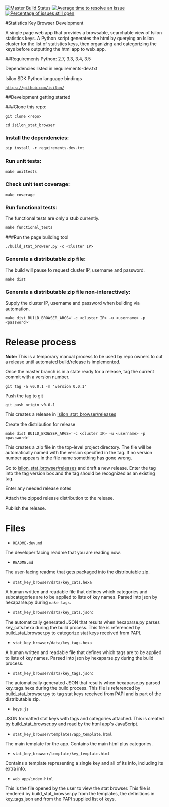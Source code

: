 [![Master Build Status](https://travis-ci.org/Isilon/isilon_stat_browser.svg?branch=master)](https://travis-ci.org/Isilon/isilon_stat_browser)
[![Average time to resolve an issue](http://isitmaintained.com/badge/resolution/isilon/isilon_stat_browser.svg)](http://isitmaintained.com/project/isilon/isilon_stat_browser "Average time to resolve an issue")
[![Percentage of issues still open](http://isitmaintained.com/badge/open/isilon/isilon_stat_browser.svg)](http://isitmaintained.com/project/isilon/isilon_stat_browser "Percentage of issues still open")

#Statistics Key Browser Development

A single page web app that provides a browsable, searchable view of Isilon statistics keys. A Python script generates the html by querying an Isilon cluster for the list of statistics keys, then organizing and categorizing the keys before outputting the html app to web_app.

##Requirements
Python: 2.7, 3.3, 3.4, 3.5

Dependencies listed in requirements-dev.txt

Isilon SDK Python language bindings

[`https://github.com/isilon/`](https://github.com/isilon)

##Development getting started

###Clone this repo:

`git clone <repo>`

`cd isilon_stat_browser`

### Install the dependencies:

`pip install -r requirements-dev.txt`

### Run unit tests:

`make unittests`

### Check unit test coverage:

`make coverage`

### Run functional tests:
The functional tests are only a stub currently.

`make functional_tests`

###Run the page building tool

`./build_stat_browser.py -c <cluster IP>`

### Generate a distributable zip file:
The build will pause to request cluster IP, username and password.

`make dist`

### Generate a distributable zip file non-interactively:

Supply the cluster IP, username and password when building via automation.

`make dist BUILD_BROWSER_ARGS='-c <cluster IP> -u <username> -p <password>'`

# Release process

**Note:**
This is a temporary manual process to be used by repo owners to cut a release until automated build/release is implemented.


Once the master branch is in a state ready for a release, tag the current commit
with a version number.

`git tag -a v0.0.1 -m 'version 0.0.1'`

Push the tag to git

`git push origin v0.0.1`

This creates a release in [isilon\_stat\_browser/releases](../../releases)

Create the distribution for release

`make dist BUILD_BROWSER_ARGS='-c <cluster IP> -u <username> -p <password>'`

This creates a .zip file in the top-level project directory. The file will be
automatically named with the version specified in the tag. If no version number
appears in the file name something has gone wrong.

Go to [isilon\_stat\_browser/releases](../../releases) and draft a new release.
Enter the tag into the tag version box and the tag should be recognized as an
existing tag.

Enter any needed release notes

Attach the zipped release distribution to the release.

Publish the release.

# Files

* `README-dev.md`

The developer facing readme that you are reading now.

* `README.md`

The user-facing readme that gets packaged into the distributable zip.

* `stat_key_browser/data/key_cats.hexa`

A human written and readable file that defines which categories and subcategories are to be applied to lists of key names. Parsed into json by hexaparse.py during `make tags`.

* `stat_key_browser/data/key_cats.json`:

The automatically generated JSON that results when hexaparse.py parses key\_cats.hexa during the build process. This file is referenced by build\_stat\_browser.py to categorize stat keys received from PAPI.

* `stat_key_browser/data/key_tags.hexa`

A human written and readable file that defines which tags are to be applied to lists of key names. Parsed into json by hexaparse.py during the build process.

* `stat_key_browser/data/key_tags.json`:

The automatically generated JSON that results when hexaparse.py parsed key\_tags.hexa during the build process. This file is referenced by build\_stat\_browser.py to tag stat keys received from PAPI and is part of the distributable zip.

* `keys.js`

JSON formatted stat keys with tags and categories attached. This is created by build\_stat\_browser.py and read by the html app's JavaScript.

* `stat_key_browser/templates/app_template.html`

The main template for the app. Contains the main html plus categories.

* `stat_key_browser/template/key_template.html`

Contains a template representing a single key and all of its info, including its extra info.

* `web_app/index.html`

This is the file opened by the user to view the stat browser. This file is rendered by build_stat_browser.py from the templates, the definitions in key_tags.json and from the PAPI supplied list of keys.
